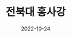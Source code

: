 ---
# Leave the homepage title empty to use the site title
title: "전북대 홍사강"
date: 2022-10-24
type: landing

design:
  # Default section spacing
  spacing: "6rem"

sections:
  - block: custom-biography
    id: summary
    content:
      # Choose a user profile to display (a folder name within `content/authors/`)
      username: admin
      text: ""
    design:
      css_class: cloud
      background:
        image:
          # Add your image background to `assets/media/`.
          filename: profile.jpg
          filters:
            brightness: 1.0
          size: cover
          position: center
          parallax: false
  - block: custom-three-collection
    id: goal
    content:
      title: 지향점
      filters:
        folders:
          - goal
    design:
      view: custom-three-card
      columns: '1'
  - block: collection
    id: strength
    content:
      title: 강점
      filters:
        folders:
          - strength
    design:
      columns: '1'
      view: citation
  - block: collection
    id: weakness
    content:
      title: 약점
      filters:
        folders:
          - weakness
    design:
      columns: '1'
      view: card
  - block: experience
    content:
      title: 학력 및 경험
      # Date format for experience
      #   Refer to https://wowchemy.com/docs/customization/#date-format
      date_format: Jan 2006
      # Experiences.
      #   Add/remove as many experience `items` below as you like.
      #   Required fields are `title`, `company`, and `date_start`.
      #   Leave `date_end` empty if it's your current employer.
      #   Begin multi-line descriptions with YAML's `|2-` multi-line prefix.
      items:
        - title: 컴퓨터공학(재학)
          company: 전북대학교 컴퓨터인공지능학부
          company_url: 'https://csai.jbnu.ac.kr/csai/index.do'
          company_logo: jbnu
          location: 대한민국 전주
          date_start: '2022-03-01'
          date_end: ''
          description: |2-
              이수학점: 111.5  
              평점: 4.38/4.5
              
              수강과목:
              - 임베디드시스템
              - 운영체제
              - 인공지능
              - 암호론 등
        - title: 근로장학생
          company: 전북대학교 총동창회
          company_url: 'https://alumni.jbnu.ac.kr/alumni/index.do'
          company_logo: jbnu-alumni
          location: 대한민국 전주
          date_start: '2023-03-01'
          date_end: '2023-08-31'
          description: |2-
              수행업무:
              - 총동창회 홈페이지 관리
              - 사무보조
    design:
      # Choose how many columns the section has. Valid values: '1' or '2'.
      columns: '1'
  - block: slider
    content:
      slides:
      - title: <span style="font-size:70%">프로젝트</span>
        content: <span style="font-size:70%">수업, 대회 등 다양한 상황에서 진행한 프로젝트들입니다.</span>
        align: center
        background:
          image:
            filename: projects.jpg
            filters:
              brightness: 0.7
          position: center
          color: '#000'

      - title: <span style="font-size:70%">기타 활동</span>
        content: <span style="font-size:70%">캠프, 교육 등 그동안 참여한 다양한 활동들입니다.</span>
        align: center
        background:
          image:
            filename: explore.jpg
            filters:
              brightness: 0.7
          position: center
          color: '#000'

      - title: <span style="font-size:70%">대회</span>
        content: <span style="font-size:70%">소정의 성과들을 기록해두었습니다.</span>
        align: center
        background:
          image:
            filename: contests.jpg
            filters:
              brightness: 0.7
          position: center
          color: '#000'

      - title: <span style="font-size:70%">여가</span>
        content: <span style="font-size:70%">제가 즐거움을 위해 하는 것들입니다.</span>
        align: center
        background:
          image:
            filename: others.jpg
            filters:
              brightness: 0.7
          position: center
          color: '#000'
    design:
      # Slide height is automatic unless you force a specific height (e.g. '400px')
      slide_height: '250px'
      # slide_width: '100px'
      is_fullscreen: false
      # Automatically transition through slides?
      loop: true
      # Duration of transition between slides (in ms)
      interval: 7000
---